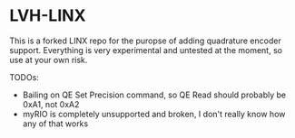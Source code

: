 LVH-LINX
========

This is a forked LINX repo for the puropse of adding quadrature encoder support. Everything is very experimental and untested at the moment, so use at your own risk.

TODOs:
* Bailing on QE Set Precision command, so QE Read should probably be 0xA1, not 0xA2
* myRIO is completely unsupported and broken, I don't really know how any of that works
